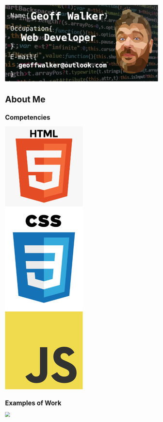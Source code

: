 
<img src="https://github.com/Geoff-Walker/Geoff-Walker/blob/main/my-banner.png">



# About Me

## Competencies
<img src="https://github.com/Geoff-Walker/Geoff-Walker/blob/main/html.png" width="256">
<img src="https://github.com/Geoff-Walker/Geoff-Walker/blob/main/css.png" width="256">
<img src="https://github.com/Geoff-Walker/Geoff-Walker/blob/main/JS.png" width="256">

## Examples of Work
<img src="https://github.com/Geoff-Walker/Geoff-Walker/blob/main/Aspects%20of%20beauty.gif.gif" width="256">


<!-- - 👋 Hi, I’m @Geoff-Walker
- 👀 I’m interested in mastering CSS and Html and becoming a developer
- 🌱 I’m currently learning Javascript
- 💞️ I’m looking to collaborate on anything a junior dev can complete
- 📫 How to reach me; email at geoffwalker1980@gmail.com
 -->
<!---
Geoff-Walker/Geoff-Walker is a ✨ special ✨ repository because its `README.md` (this file) appears on your GitHub profile.
You can click the Preview link to take a look at your changes.
--->
